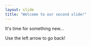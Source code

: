 ```yaml
---
layout: slide
title: "Welcome to our second slide!"
---
```

It's time for something new...

Use the left arrow to go back!
